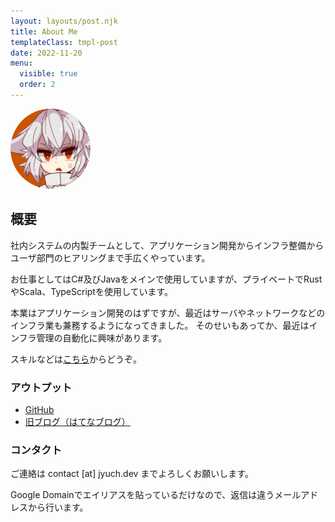 ```yaml
---
layout: layouts/post.njk
title: About Me
templateClass: tmpl-post
date: 2022-11-20
menu:
  visible: true
  order: 2
---
```


<img src="./img/jyuch.jpg" style="border-radius:50%;height:8rem">

## 概要

社内システムの内製チームとして、アプリケーション開発からインフラ整備からユーザ部門のヒアリングまで手広くやっています。

お仕事としてはC#及びJavaをメインで使用していますが、プライベートでRustやScala、TypeScriptを使用しています。

本業はアプリケーション開発のはずですが、最近はサーバやネットワークなどのインフラ業も兼務するようになってきました。
そのせいもあってか、最近はインフラ管理の自動化に興味があります。

スキルなどは[こちら](/skills/)からどうぞ。

### アウトプット

- [GitHub](https://github.com/jyuch)
- [旧ブログ（はてなブログ）](https://jyuch.hatenablog.com/)

### コンタクト

ご連絡は contact [at] jyuch.dev までよろしくお願いします。

Google Domainでエイリアスを貼っているだけなので、返信は違うメールアドレスから行います。
